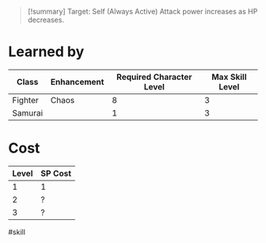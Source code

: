 >[!summary]
>Target: Self (Always Active)
>Attack power increases as HP decreases.
# Learned by
| Class   | Enhancement | Required Character Level | Max Skill Level |
| ------- | ----------- | ------------------------ | --------------- |
| Fighter | Chaos       | 8                        | 3               |
| Samurai |             | 1                        | 3               | 
# Cost
| Level | SP Cost |
| ----- | ------- |
| 1     | 1       |
| 2     | ?       |
| 3     | ?       |

#skill 